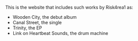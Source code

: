 This is the website that includes such works by Risk4rea1 as:
- Wooden City, the debut album
- Canal Street, the single
- Trinity, the EP
- Link on Heartbeat Sounds, the drum machine